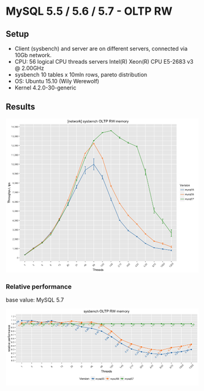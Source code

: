 MySQL 5.5 / 5.6 / 5.7 - OLTP RW
===============================

Setup
-----

-   Client (sysbench) and server are on different servers, connected via 10Gb network.
-   CPU: 56 logical CPU threads servers Intel(R) Xeon(R) CPU E5-2683 v3 @ 2.00GHz
-   sysbench 10 tables x 10mln rows, pareto distribution
-   OS: Ubuntu 15.10 (Wily Werewolf)
-   Kernel 4.2.0-30-generic

Results
-------

![](summary-OLTP-RW_files/figure-markdown_github/proxysql-1.png)

### Relative performance

base value: MySQL 5.7

![](summary-OLTP-RW_files/figure-markdown_github/schema-relative-2-1.png)
